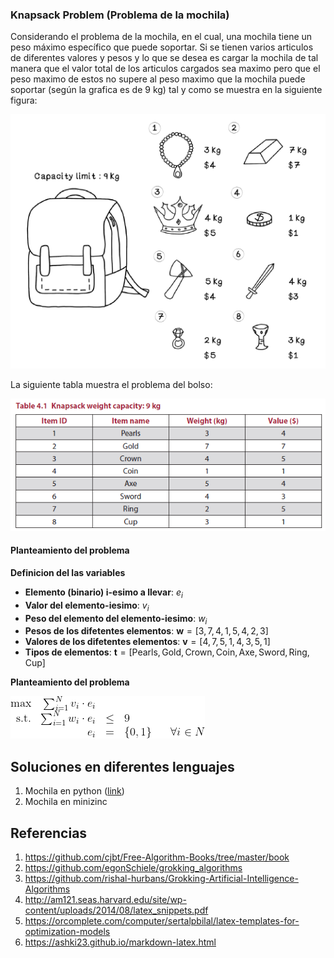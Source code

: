 ### Knapsack Problem (Problema de la mochila)

Considerando el problema de la mochila, en el cual, una mochila tiene un peso máximo específico que puede soportar. Si se tienen varios articulos de diferentes valores y pesos y lo que se desea es cargar la mochila de tal manera que el valor total de los articulos cargados sea maximo pero que el peso maximo de estos no supere al peso maximo que la mochila puede soportar (según la grafica es de 9 kg) tal y como se muestra en la siguiente figura:

![problema](problema_bolso.png)

La siguiente tabla muestra el problema del bolso:

![tabla](tabla_problema_bolso.png)

#### Planteamiento del problema

**Definicion del las variables**

* **Elemento (binario) i-esimo a llevar**: $e_i$
* **Valor del elemento-iesimo**: $v_i$
* **Peso del elemento del elemento-iesimo**: $w_i$
* **Pesos de los difetentes elementos**: $\textbf{w} = [
3 , 7  , 4  , 1  , 5 , 4 , 2 , 3 ]$
* **Valores de los difetentes elementos**: $\textbf{v} = [4 , 7  , 5  , 1  , 4 , 3 , 5 , 1 ]$
* **Tipos de elementos**: $\textbf{t} = [\text{Pearls} , \text{Gold} , \text{Crown} , \text{Coin} , \text{Axe} , \text{Sword} , \text{Ring} , \text{Cup} ]$

**Planteamiento del problema**

![ecuacion](ecuacion.png)

<!--
$\begin{array}{rrclcl}
\displaystyle \text{max} & {\sum_{i=1}^{N}v_i\cdot e_i} \\
\textrm{s.t.} & \sum_{i=1}^{N}w_i\cdot e_i & \leq & 9 \\
& e_i & = & \{0,1\} & & \forall i \in N \\
\end{array}$
-->

## Soluciones en diferentes lenguajes

1. Mochila en python ([link](sol_python/README.md))
2. Mochila en minizinc

## Referencias

1. https://github.com/cjbt/Free-Algorithm-Books/tree/master/book
2. https://github.com/egonSchiele/grokking_algorithms
3. https://github.com/rishal-hurbans/Grokking-Artificial-Intelligence-Algorithms
4. http://am121.seas.harvard.edu/site/wp-content/uploads/2014/08/latex_snippets.pdf
5. https://orcomplete.com/computer/sertalpbilal/latex-templates-for-optimization-models
6. https://ashki23.github.io/markdown-latex.html